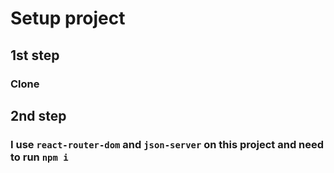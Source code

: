 # Setup project
## 1st step
### Clone
## 2nd step
### I use `react-router-dom` and `json-server` on this project and need to run `npm i`